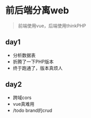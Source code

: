 # 前后端分离web


> 前端使用vue，后端使用thinkPHP


## day1

- 分析数据表
- 折腾了一下PHP版本
- 终于跑通了，版本真烦人

## day2

- 跨域cors
- vue真难用
- /todo brand的crud